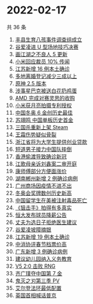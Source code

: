 # 2022-02-17

共 36 条

<!-- BEGIN -->
<!-- 最后更新时间 Thu Feb 17 2022 15:07:17 GMT+0800 (China Standard Time) -->

1. [丰县生育八孩事件调查组成立](https://www.zhihu.com/search?q=丰县八孩调查组)
1. [谷爱凌进 U 型场地技巧决赛](https://www.zhihu.com/search?q=谷爱凌)
1. [画江湖之不良人 5 更新](https://www.zhihu.com/search?q=不良人)
1. [小米回应裁员 10% 传闻](https://www.zhihu.com/search?q=小米裁员)
1. [江苏新增 16 例本土确诊](https://www.zhihu.com/search?q=江苏疫情)
1. [多地离婚登记减少三成以上](https://www.zhihu.com/search?q=离婚登记减少)
1. [原神 2.5 版本](https://www.zhihu.com/search?q=原神)
1. [涉事星巴克被送白花扔鸡蛋](https://www.zhihu.com/search?q=星巴克)
1. [AMD 完成对赛灵思的收购](https://www.zhihu.com/search?q=AMD收购赛灵思)
1. [小米获月亮拍摄专利授权](https://www.zhihu.com/search?q=小米月亮拍摄专利)
1. [中国冬奥 6 金创历史最佳](https://www.zhihu.com/search?q=冬奥奖牌)
1. [苏翊鸣 中国单板历史首金](https://www.zhihu.com/search?q=苏翊鸣)
1. [三国杀重新上架 Steam](https://www.zhihu.com/search?q=三国杀)
1. [王霜伤势疑似骨裂](https://www.zhihu.com/search?q=王霜)
1. [浙江省将为大学生提供创业贷款](https://www.zhihu.com/search?q=浙江省创业贷款)
1. [短道男子接力中国队摔倒](https://www.zhihu.com/search?q=短道速滑)
1. [香港偷渡导致确诊新冠](https://www.zhihu.com/search?q=香港偷渡)
1. [江歌母亲诉刘鑫案二审开庭](https://www.zhihu.com/search?q=江歌案)
1. [康师傅部分方便面涨价](https://www.zhihu.com/search?q=康师傅涨价)
1. [湖南郴州新增 2 例确诊病例](https://www.zhihu.com/search?q=湖南新增)
1. [广州商场因疫情不进不出](https://www.zhihu.com/search?q=广州商场)
1. [冬奥会奖牌数创历史新高](https://www.zhihu.com/search?q=冬奥会奖牌数)
1. [中国留学生在美被注射毒品死亡](https://www.zhihu.com/search?q=中国留学生)
1. [《狙击手》拍得有多真实](https://www.zhihu.com/search?q=狙击手)
1. [恒大发布球员降薪公告](https://www.zhihu.com/search?q=恒大)
1. [丈夫为选日子拒绝医生建议](https://www.zhihu.com/search?q=为选日子拒签字)
1. [谷爱凌坡障摘银](https://www.zhihu.com/search?q=谷爱凌)
1. [江苏新增 19 例本土确诊](https://www.zhihu.com/search?q=江苏疫情)
1. [中消协评春节档票价高](https://www.zhihu.com/search?q=春节档票价高)
1. [广东新增 3 例确诊病例](https://www.zhihu.com/search?q=广东疫情)
1. [建议幼儿园纳入义务教育](https://www.zhihu.com/search?q=幼儿园纳入义务教育)
1. [V5 2:0 击败 RNG](https://www.zhihu.com/search?q=v5)
1. [齐广璞夺中国第 7 金](https://www.zhihu.com/search?q=齐广璞)
1. [鬼灭之刃第三季 PV](https://www.zhihu.com/search?q=鬼灭之刃)
1. [艾尔登法环最低配置](https://www.zhihu.com/search?q=艾尔登法环)
1. [英国首相喊话普京](https://www.zhihu.com/search?q=英国首相)

<!-- END -->
